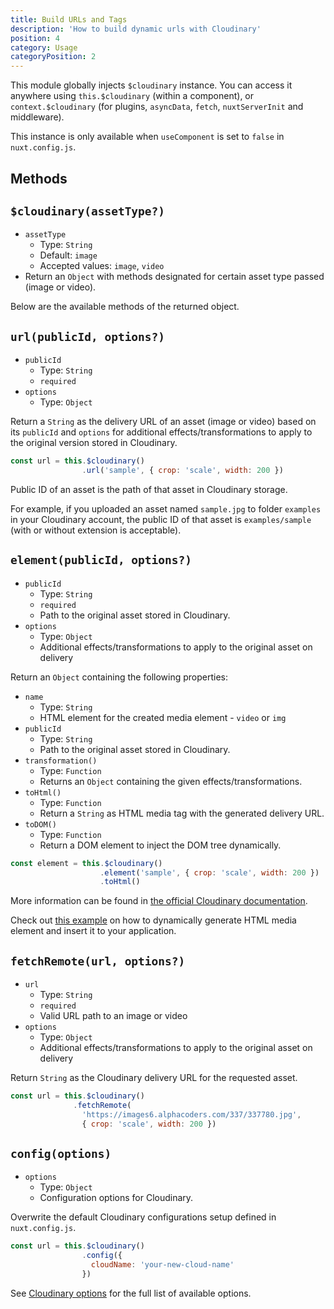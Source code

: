 ```yaml
---
title: Build URLs and Tags
description: 'How to build dynamic urls with Cloudinary'
position: 4
category: Usage
categoryPosition: 2
---
```


This module globally injects `$cloudinary` instance. You can access it anywhere using `this.$cloudinary` (within a component), or `context.$cloudinary` (for plugins, `asyncData`, `fetch`, `nuxtServerInit` and middleware).

<alert>

This instance is only available when `useComponent` is set to `false` in `nuxt.config.js`.

</alert>

## Methods

## `$cloudinary(assetType?)`

* `assetType`
  * Type: `String`
  * Default: `image`
  * Accepted values: `image`, `video`
* Return an `Object` with methods designated for certain asset type passed (image or video).

Below are the available methods of the returned object.

## `url(publicId, options?)`

* `publicId`
  * Type: `String`
  * `required`
* `options`
  * Type: `Object`

Return a `String` as the delivery URL of an asset (image or video) based on its `publicId` and `options` for additional effects/transformations to apply to the original version stored in Cloudinary.

```js
const url = this.$cloudinary()
                .url('sample', { crop: 'scale', width: 200 })
```

<alert type="info">

Public ID of an asset is the path of that asset in Cloudinary storage.

For example, if you uploaded an asset named `sample.jpg` to folder `examples` in your Cloudinary account, the public ID of that asset is `examples/sample` (with or without extension is acceptable).

</alert>

## `element(publicId, options?)`

* `publicId`
  * Type: `String`
  * `required`
  * Path to the original asset stored in Cloudinary.
* `options`
  * Type: `Object`
  * Additional effects/transformations to apply to the original asset on delivery

Return an `Object` containing the following properties:

* `name`
  * Type: `String`
  * HTML element for the created media element - `video` or `img`
* `publicId`
  * Type: `String`
  * Path to the original asset stored in Cloudinary.
* `transformation()`
  * Type: `Function`
  * Returns an `Object` containing the given effects/transformations.
* `toHtml()`
  * Type: `Function`
  * Return a `String` as HTML media tag with the generated delivery URL.
* `toDOM()`
  * Type: `Function`
  * Return a DOM element to inject the DOM tree dynamically.

```js
const element = this.$cloudinary()
                    .element('sample', { crop: 'scale', width: 200 })
                    .toHtml()
```

More information can be found in [the official Cloudinary documentation](https://cloudinary.com/documentation/javascript_image_manipulation).

<alert type="info">

Check out [this example](/examples#generate-html-element) on how to dynamically generate HTML media element and insert it to your application.

</alert>

## `fetchRemote(url, options?)`

* `url`
  * Type: `String`
  * `required`
  * Valid URL path to an image or video
* `options`
  * Type: `Object`
  * Additional effects/transformations to apply to the original asset on delivery

Return `String` as the Cloudinary delivery URL for the requested asset.

```js
const url = this.$cloudinary()
              .fetchRemote(
                'https://images6.alphacoders.com/337/337780.jpg',
                { crop: 'scale', width: 200 })
```

## `config(options)`

* `options`
  * Type: `Object`
  * Configuration options for Cloudinary.

Overwrite the default Cloudinary configurations setup defined in `nuxt.config.js`.

```js
const url = this.$cloudinary()
                .config({
                  cloudName: 'your-new-cloud-name'
                })
```

<alert type="info">

See [Cloudinary options](/options#cloudinary-options) for the full list of available options.

</alert>
